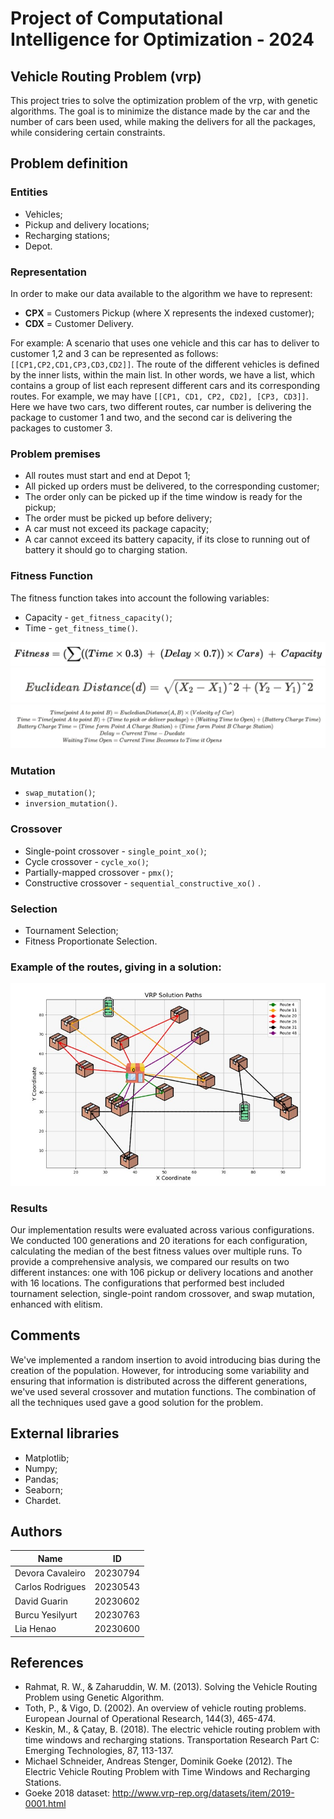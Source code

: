 # Project of Computational Intelligence for Optimization - 2024
## Vehicle Routing Problem (vrp)
This project tries to solve the optimization problem of the vrp, with genetic algorithms. The goal is to minimize the distance made by the car and the number of cars been used, while making the delivers for all the packages, while considering certain constraints.

## Problem definition
### Entities
* Vehicles;
* Pickup and delivery locations;
* Recharging stations;
* Depot.

### Representation
In order to make our data available to the algorithm we have to represent:
* **CPX** = Customers Pickup (where X represents the indexed customer);
* **CDX** = Customer Delivery.

For example: A scenario that uses one vehicle and this car has to deliver to customer 1,2 and 3 can be represented as follows: `[[CP1,CP2,CD1,CP3,CD3,CD2]]`.
The route of the different vehicles is defined by the inner lists, within the main list. In other words, we have a list, which contains a group of list each represent different cars and its corresponding routes. For example, we may have `[[CP1, CD1, CP2, CD2], [CP3, CD3]]`. Here we have two cars, two different routes, car number is delivering the package to customer 1 and two, and the second car is delivering the packages to customer 3. 

### Problem premises
- All routes must start and end at Depot 1;
- All picked up orders must be delivered, to the corresponding customer;
- The order only can be picked up if the time window is ready for the pickup;
- The order must be picked up before delivery;
- A car must not exceed its package capacity;
- A car cannot exceed its battery capacity, if its close to running out of battery it should go to charging station. 


### Fitness Function
The fitness function takes into account the following variables:
* Capacity - `get_fitness_capacity()`;
* Time - `get_fitness_time()`.


![](CIFO2024/images/equation.png)
![](CIFO2024/images/euclidean.png)
![](CIFO2024/images/details.png)

### Mutation
* `swap_mutation()`;
* `inversion_mutation()`.

### Crossover
* Single-point crossover - `single_point_xo()`;
* Cycle crossover - `cycle_xo()`;
* Partially-mapped crossover - `pmx()`;
* Constructive crossover - `sequential_constructive_xo()` .

### Selection
* Tournament Selection;
* Fitness Proportionate Selection.

### Example of the routes, giving in a solution:

![](CIFO2024/images/ExampleRoutes.jpg)

### Results
Our implementation results were evaluated across various configurations. We conducted 100 generations and 20 iterations for each configuration, calculating the median of the best fitness values over multiple runs. To provide a comprehensive analysis, we compared our results on two different instances: one with 106 pickup or delivery locations and another with 16 locations. The configurations that performed best included tournament selection, single-point random crossover, and swap mutation, enhanced with elitism.

## Comments
We've implemented a random insertion to avoid introducing bias during the creation of the population. However, for introducing some variability and ensuring that information is distributed across the different generations, we've used several crossover and mutation functions. The combination of all the techniques used gave a good solution for the problem.

## External libraries
* Matplotlib;
* Numpy;
* Pandas;
* Seaborn;
* Chardet.

## Authors
| Name             | ID       |
|------------------|----------|
| Devora Cavaleiro | 20230794 |
| Carlos Rodrigues | 20230543 |
| David Guarin     | 20230602 |
| Burcu Yesilyurt  | 20230763 |
| Lia Henao        | 20230600 |


## References
* Rahmat, R. W., & Zaharuddin, W. M. (2013). Solving the Vehicle Routing Problem using Genetic Algorithm. 
* Toth, P., & Vigo, D. (2002). An overview of vehicle routing problems. European Journal of Operational Research, 144(3), 465-474.
* Keskin, M., & Çatay, B. (2018). The electric vehicle routing problem with time windows and recharging stations. Transportation Research Part C: Emerging Technologies, 87, 113-137.
* Michael Schneider, Andreas Stenger, Dominik Goeke (2012). The Electric Vehicle Routing Problem with Time Windows and Recharging Stations.
* Goeke 2018 dataset: http://www.vrp-rep.org/datasets/item/2019-0001.html
